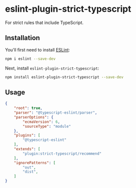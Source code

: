 # eslint-plugin-strict-typescript

For strict rules that include TypeScript.

## Installation

You'll first need to install [ESLint](https://eslint.org/):

```sh
npm i eslint --save-dev
```

Next, install `eslint-plugin-strict-typescript`:

```sh
npm install eslint-plugin-strict-typescript --save-dev
```

## Usage

```json
{
    "root": true,
    "parser": "@typescript-eslint/parser",
    "parserOptions": {
        "ecmaVersion": 6,
        "sourceType": "module"
    },
    "plugins": [
        "@typescript-eslint"
    ],
    "extends": [
        "plugin:strict-typescript/recommend"
    ],
    "ignorePatterns": [
        "out",
        "dist",
    ]
}
```



